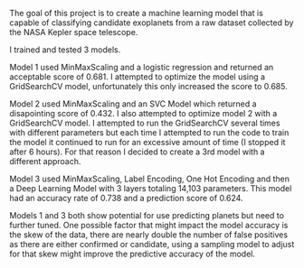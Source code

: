 The goal of this project is to create a machine learning model that is capable of classifying candidate exoplanets from a raw dataset collected by the NASA Kepler space telescope.

I trained and tested 3 models.

Model 1 used MinMaxScaling and a logistic regression and returned an acceptable score of 0.681. I attempted to optimize the model using a GridSearchCV model, unfortunately this only increased the score to 0.685.

Model 2 used MinMaxScaling and an SVC Model which returned a disapointing score of 0.432. I also attempted to optimize model 2 with a GridSearchCV model. I attempted to run the GridSearchCV several times with different parameters but each time I attempted to run the code to train the model it continued to run for an excessive amount of time (I stopped it after 6 hours). For that reason I decided to create a 3rd model with a different approach.

Model 3 used MinMaxScaling, Label Encoding, One Hot Encoding and then a Deep Learning Model with 3 layers totaling 14,103 parameters. This model had an accuracy rate of 0.738 and a prediction score of 0.624.

Models 1 and 3 both show potential for use predicting planets but need to further tuned. One possible factor that might impact the model accuracy is the skew of the data, there are nearly double the number of false positives as there are either confirmed or candidate, using a sampling model to adjust for that skew might improve the predictive accuracy of the model.
